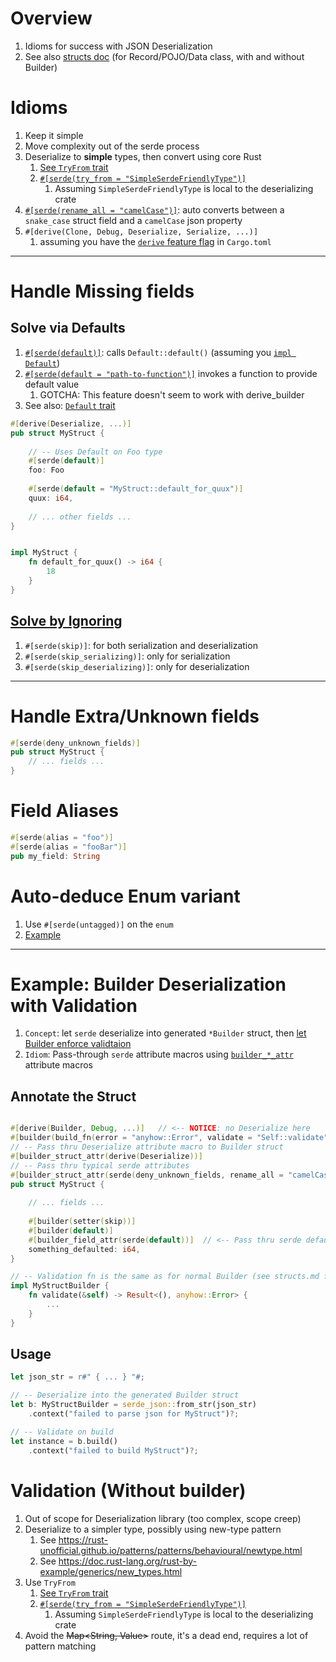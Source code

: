 # Overview

1. Idioms for success with JSON Deserialization
1. See also [structs doc](structs.md) (for Record/POJO/Data class, with and without Builder)

# Idioms

1. Keep it simple
1. Move complexity out of the serde process
1. Deserialize to **simple** types, then convert using core Rust
    1. [See `TryFrom` trait](https://doc.rust-lang.org/std/convert/trait.TryFrom.html)
    1. [`#[serde(try_from = "SimpleSerdeFriendlyType")]`](https://serde.rs/container-attrs.html#try_from)
        1. Assuming `SimpleSerdeFriendlyType` is local to the deserializing crate
1. [`#[serde(rename_all = "camelCase")]`](https://serde.rs/container-attrs.html#rename_all): auto converts between a `snake_case` struct field and a `camelCase` json property
1. `#[derive(Clone, Debug, Deserialize, Serialize, ...)]`
    1. assuming you have the [`derive` feature flag](https://serde.rs/feature-flags.html) in `Cargo.toml`

--------

# Handle Missing fields

## Solve via Defaults

1. [`#[serde(default)]`](https://serde.rs/field-attrs.html#default): calls `Default::default()` (assuming you [`impl Default`](https://doc.rust-lang.org/std/default/trait.Default.html#how-can-i-implement-default))
1. [`#[serde(default = "path-to-function")]`](https://serde.rs/field-attrs.html#default--path) invokes a function to provide default value
    1. GOTCHA: This feature doesn't seem to work with derive_builder
1. See also: [`Default` trait](https://doc.rust-lang.org/std/default/trait.Default.html)

```rust
#[derive(Deserialize, ...)]
pub struct MyStruct {
   
    // -- Uses Default on Foo type 
    #[serde(default)]
    foo: Foo
   
    #[serde(default = "MyStruct::default_for_quux")]
    quux: i64,
    
    // ... other fields ...
}


impl MyStruct {
    fn default_for_quux() -> i64 {
        18
    }
}
```

## [Solve by Ignoring](https://serde.rs/attr-skip-serializing.html)

1. `#[serde(skip)]`: for both serialization and deserialization
1. `#[serde(skip_serializing)]`: only for serialization
1. `#[serde(skip_deserializing)]`: only for deserialization

--------

# Handle Extra/Unknown fields

```rust
#[serde(deny_unknown_fields)]
pub struct MyStruct {
    // ... fields ...
}
```

# Field Aliases

```rust
#[serde(alias = "foo")]
#[serde(alias = "fooBar")]
pub my_field: String
```

# Auto-deduce Enum variant

1. Use `#[serde(untagged)]` on the `enum`
1. [Example](https://serde.rs/enum-representations.html#untagged)

--------

# Example: Builder Deserialization with Validation

1. `Concept`: let `serde` deserialize into generated `*Builder` struct, then [let Builder enforce validtaion](./structs.md#builder-enforce-validation)
1. `Idiom`: Pass-through `serde` attribute macros using [`builder_*_attr`](https://docs.rs/derive_builder/latest/derive_builder/#pass-through-attributes) attribute macros

## Annotate the Struct

```rust

#[derive(Builder, Debug, ...)]   // <-- NOTICE: no Deserialize here
#[builder(build_fn(error = "anyhow::Error", validate = "Self::validate"))]
// -- Pass thru Deserialize attribute macro to Builder struct
#[builder_struct_attr(derive(Deserialize))]
// -- Pass thru typical serde attributes
#[builder_struct_attr(serde(deny_unknown_fields, rename_all = "camelCase"))]
pub struct MyStruct {
    
    // ... fields ...
   
    #[builder(setter(skip))]
    #[builder(default)]
    #[builder_field_attr(serde(default))]  // <-- Pass thru serde default to Builder struct
    something_defaulted: i64,
}   

// -- Validation fn is the same as for normal Builder (see structs.md for details) 
impl MyStructBuilder {
    fn validate(&self) -> Result<(), anyhow::Error> {
        ...
    }
}
```

## Usage

```rust
let json_str = r#" { ... } "#;

// -- Deserialize into the generated Builder struct
let b: MyStructBuilder = serde_json::from_str(json_str)
    .context("failed to parse json for MyStruct")?;

// -- Validate on build
let instance = b.build()
    .context("failed to build MyStruct")?;
```

# Validation (Without builder)

1. Out of scope for Deserialization library (too complex, scope creep)
1. Deserialize to a simpler type, possibly using new-type pattern
    1. See https://rust-unofficial.github.io/patterns/patterns/behavioural/newtype.html
    1. See https://doc.rust-lang.org/rust-by-example/generics/new_types.html
1. Use `TryFrom`
    1. [See `TryFrom` trait](https://doc.rust-lang.org/std/convert/trait.TryFrom.html)
    1. [`#[serde(try_from = "SimpleSerdeFriendlyType")]`](https://serde.rs/container-attrs.html#try_from)
        1. Assuming `SimpleSerdeFriendlyType` is local to the deserializing crate
1. Avoid the ~~Map<String, Value>~~ route, it's a dead end, requires a lot of pattern matching
